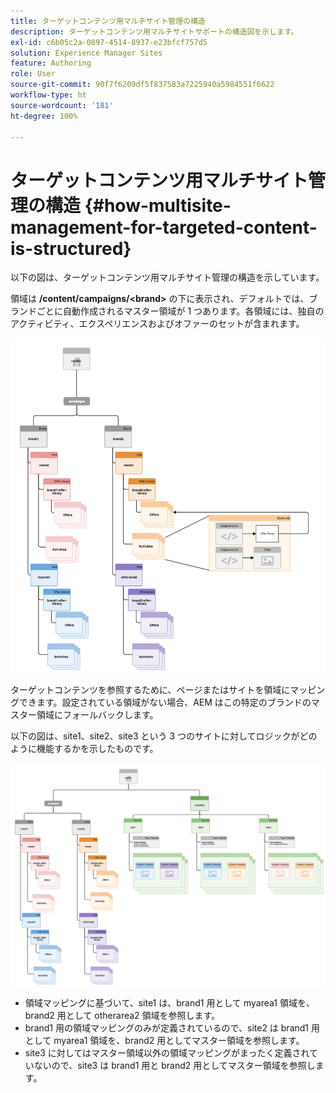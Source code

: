 ```yaml
---
title: ターゲットコンテンツ用マルチサイト管理の構造
description: ターゲットコンテンツ用マルチサイトサポートの構造図を示します。
exl-id: c6b05c2a-0897-4514-8937-e23bfcf757d5
solution: Experience Manager Sites
feature: Authoring
role: User
source-git-commit: 90f7f6209df5f837583a7225940a5984551f6622
workflow-type: ht
source-wordcount: '181'
ht-degree: 100%

---
```


# ターゲットコンテンツ用マルチサイト管理の構造  {#how-multisite-management-for-targeted-content-is-structured}

以下の図は、ターゲットコンテンツ用マルチサイト管理の構造を示しています。

領域は **/content/campaigns/&lt;brand>** の下に表示され、デフォルトでは、ブランドごとに自動作成されるマスター領域が 1 つあります。各領域には、独自のアクティビティ、エクスペリエンスおよびオファーのセットが含まれます。

![マルチサイト構造](/help/sites-cloud/authoring/assets/multisite-structure.png)

ターゲットコンテンツを参照するために、ページまたはサイトを領域にマッピングできます。設定されている領域がない場合、AEM はこの特定のブランドのマスター領域にフォールバックします。

以下の図は、site1、site2、site3 という 3 つのサイトに対してロジックがどのように機能するかを示したものです。

![サイトをまたぐマルチサイト構造](/help/sites-cloud/authoring/assets/multisite-structure-2.png)

* 領域マッピングに基づいて、site1 は、brand1 用として myarea1 領域を、brand2 用として otherarea2 領域を参照します。
* brand1 用の領域マッピングのみが定義されているので、site2 は brand1 用として myarea1 領域を、brand2 用としてマスター領域を参照します。
* site3 に対してはマスター領域以外の領域マッピングがまったく定義されていないので、site3 は brand1 用と brand2 用としてマスター領域を参照します。
